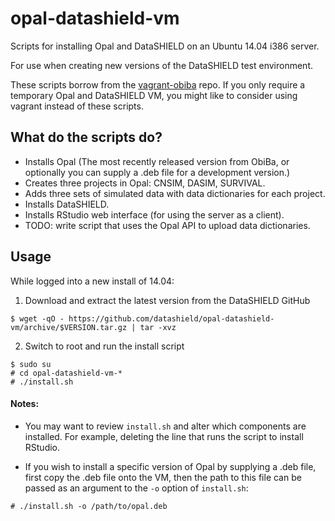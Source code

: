 # opal-datashield-vm

Scripts for installing Opal and DataSHIELD on an Ubuntu 14.04 i386 server.

For use when creating new versions of the DataSHIELD test environment.

These scripts borrow from the
[vagrant-obiba](https://github.com/obiba/vagrant-obiba) repo. If you only require
a temporary Opal and DataSHIELD VM, you might like to consider using vagrant
instead of these scripts.

## What do the scripts do?

* Installs Opal (The most recently released version from ObiBa, or
  optionally you can supply a .deb file for a development version.)
* Creates three projects in Opal: CNSIM, DASIM, SURVIVAL.
* Adds three sets of simulated data with data dictionaries for each project.
* Installs DataSHIELD.
* Installs RStudio web interface (for using the server as a client).
* TODO: write script that uses the Opal API to upload data dictionaries.


## Usage

While logged into a new install of 14.04:

1. Download and extract the latest version from the DataSHIELD
GitHub

```
$ wget -qO - https://github.com/datashield/opal-datashield-vm/archive/$VERSION.tar.gz | tar -xvz
```

2. Switch to root and run the install script

```
$ sudo su
# cd opal-datashield-vm-*
# ./install.sh
```

#### Notes:

* You may want to review `install.sh` and alter which components are installed.
  For example, deleting the line that runs the script to install RStudio.

* If you wish to install a specific version of Opal by supplying a .deb file,
  first copy the .deb file onto the VM, then the path to this file can be passed
  as an argument to the `-o` option of `install.sh`:

```
# ./install.sh -o /path/to/opal.deb
```
